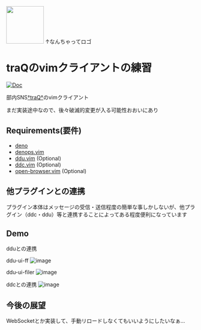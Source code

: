 <img src="https://user-images.githubusercontent.com/50443168/221812130-bfbd543b-7199-4999-a93d-7972ea7f4500.png" width="100px">
↑なんちゃってロゴ

# traQのvimクライアントの練習

[![Doc](https://img.shields.io/badge/doc-%3Ah%20traqvim-orange.svg)](doc/traqvim.jax)

部内SNS[†traQ†](https://github.com/traPtitech/traQ)のvimクライアント

まだ実装途中なので、後々破滅的変更が入る可能性おおいにあり

## Requirements(要件)

- [deno](https://deno.land/)
- [denops.vim](https://github.com/vim-denops/denops.vim)
- [ddu.vim](https://github.com/Shougo/ddu.vim) (Optional)
- [ddc.vim](https://github.com/Shougo/ddc.vim) (Optional)
- [open-browser.vim](https://github.com/tyru/open-browser.vim) (Optional)

## 他プラグインとの連携

プラグイン本体はメッセージの受信・送信程度の簡単な事しかしないが、他プラグイン（ddc・ddu）等と連携することによってある程度便利になっています

## Demo

dduとの連携

ddu-ui-ff
![image](https://user-images.githubusercontent.com/50443168/232486308-a0bffbdd-8bf5-4b95-934d-f6e9f2bec3f1.png)

ddu-ui-filer
![image](https://user-images.githubusercontent.com/50443168/232487032-9bcf237e-3f74-434c-9c6f-d37793e4a033.png)

ddcとの連携
![image](https://user-images.githubusercontent.com/50443168/221398079-da91a873-5f8d-4c5a-af1c-650e4b88e09b.png)

## 今後の展望

WebSocketとか実装して、手動リロードしなくてもいいようにしたいなぁ...
